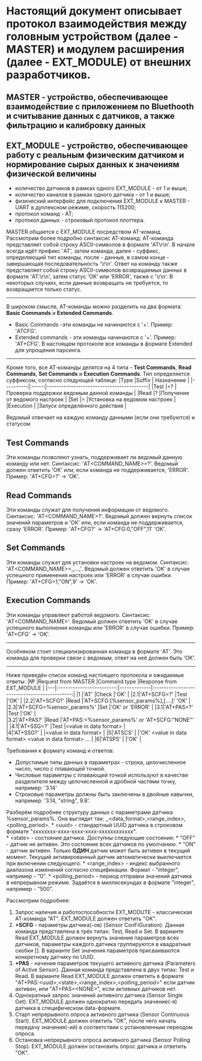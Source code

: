 # Настоящий документ описывает протокол взаимодействия между головным устройством (далее - MASTER) и модулем расширения (далее - EXT_MODULE) от внешних разработчиков.

## MASTER - устройство, обеспечивающее взаимодействие с приложением по Bluethooth и считывание данных с датчиков, а также фильтрацию и калибровку данных
## EXT_MODULE - устройство, обеспечивающее работу с реальным физическим датчиком и нормирование сырых данных к значениям физической величины

* количество датчиков в рамках одного EXT_MODULE - от 1 и выше;
* количество каналов в рамках одного датчика - от 1 и выше;
* физический интерфейс для подключения EXT_MODULE к MASTER - UART в дуплексном режиме, скорость 115200;
* протокол команд - АТ;
* протокол данных - строковый протокол плоттера.

MASTER общается с EXT_MODULE посредством AT-команд. Рассмотрим более подробно синтаксис АТ-команд:
АТ-команда представляет собой строку ASCII-символов в формате 'AT<COMMAND><SUFFIX><DATA>\r\n'. В начале всегда идёт префикс 'AT',
затем команда, далее - суффикс, определяющий тип команды, после - данные, в самом конце - завершающая последовательность '\r\n'.
Ответ на команду также представляет собой строку ASCII-символов возвращаемых данных в формате 'AT<COMMAND>:<DATA>\r\n', затем статус 'OK' или 'ERROR', также с '\r\n'.
В некоторых случаях, если данные возвращать не требуется, то возвращается только статус.
***
В широком смысле, AT-команды можно разделить на два формата: **Basic Commands** и **Extended Commands**.
* Basic Commands -эти команды не начинаются с '+'. Пример: 'ATCFG'. 
* Extended commands - эти команды начинаются с '+'. Пример: 'AT+CFG'.
В настоящем протоколе все команды в формате Extended для упрощения парсинга.
***
Кроме того, все АТ-команды делятся на 4 типа - **Test Commands**, **Read Commands**, **Set Commands** и **Execution Commands**.
Тип определяется суффиксом, согласно следующей таблице:
|Type      |Suffix | Назначение                               |
|----------|:-----:|------------------------------------------|
|Test      |=?     |Проверка поддержки ведомым данной команды |
|Read      |?      |Получение от ведомого настроек            |
|Set       |=      |Установка на ведомом настроек             |
|Execution |       |Запуск определённого действия             |

Ведомый отвечает на каждую команду данными (если они требуются) и статусом
## Test Commands
Эти команды позволяют узнать, поддерживает ли ведомый данную команду или нет. Синтаксис: 'AT<COMMAND_NAME>=?'.
Ведомый должен ответить 'OK' или, если команда не поддерживается, 'ERROR'.
Пример: 'AT+CFG=?' -> 'OK'.
## Read Commands
Эти команды служат для получения информации от ведомого. Синтаксис: 'AT<COMMAND_NAME>?'.
Ведомый должен вернуть список значений параметров и 'OK' или, если команда не поддерживается, сразу 'ERROR'.
Пример: 'AT+CFG?' -> 'AT+CFG:0,"OFF",11' 'OK'.
## Set Commands
Эти команды служат для установки настроек на ведомом. Синтаксис: 'AT<COMMAND_NAME>=<val1>,<val2>,...,<valN>'.
Ведомый должен ответить 'OK' в случае успешного применения настроек или 'ERROR' в случае ошибки.
Пример: 'AT+CFG=1,"ON",9' -> 'OK'.
## Execution Commands
Эти команды управляют работой ведомого. Синтаксис: 'AT<COMMAND_NAME>'.
Ведомый должен ответить 'OK' в случае успешного выполнения команды или 'ERROR' в случае ошибки.
Пример: 'AT+CFG' -> 'OK'.
***
Особняком стоит специализированная команда в формате 'AT'. Это команда для проверки связи с ведомым, ответ на неё должен быть 'OK'.
***
Ниже приведён список команд настоящего протокола и ожидаемые ответы:
|№  |Request from MASTER       |Command type |Response from EXT_MODULE                      |
|---|:------------------------:|-------------|:--------------------------------------------:|
|1  |'AT'                      |Check        |'OK'                                          |
|2.1|'AT+SCFG=?'               |Test         |'OK'                                          |
|2.2|'AT+SCFG?'                |Read         |'AT+SCFG:[%sensor_params%],[....]' 'OK'       |
|2.3|'AT+SCFG=%sensor_params%' |Set          |'OK' or 'ERROR'                               |
|3.1|'AT+PAS=?'                |Test         |'OK'                                          |  
|3.2|'AT+PAS?'                 |Read         |'AT+PAS:<%sensor_params%' or 'AT+SCFG:"NONE"' |
|4.1|'AT+SSG=?'                |Test         |\<value in data format\>                                   |  
|4|'AT+SSG?'                   |             |\<value in data format\>                                   |
|5|'ATSCS'                     |             |'OK' \<value in data format\> \<value in data format\> ... |
|6|'ATSPS'                     |             |'OK'                                                       |

Требования к формату команд и ответов:
* Допустимые типы данных в параметрах - строка, целочисленное число, число с плавающей точкой.
* Числовые параметры с плавающей точкой используют в качестве разделителя между целочисленной и дробной частями точку, например: '3.14'
* Строковые параметры должны быть заключены в двойные кавычки, например: '3.14, "string", 9.8'.

Разберём подробнее структуру данных с параметрами датчика %sensor_params%. Она выглядит так: <uuid>,<state>,<data_format>,<range_index>,<polling_period>.
    * \<uuid\> - стандартный UUID датчика в строковом формате "xxxxxxxx-xxxx-xxxx-xxxx-xxxxxxxxxxxx".  
    * \<state\> - состояние датчика. Доступны следующие состояния:
        * "OFF" - датчик не активен. Это состояние всех датчиков по умолчанию.
        * "ON" - датчик активен. Только **ОДИН** датчик может быть активен в текущий момент. Текущий активированный датчик автоматически выключается при включении следующего.
    * <range_index> - индекс выбранного диапазона изменений согласно спецификации. Формат - "integer", например - "0".
    * <polling_period> - период отправки значений датчика в непрерывном режиме. Задаётся в миллисекундах в формате "integer", например - "500".
  
Рассмотрим подробнее:
1. Запрос наличия и работоспособности EXT_MODUTE - классическая АТ-команда "АТ". EXT_MODULE должен ответить "OK".
2. **+SCFG** - параметры датчика(-ов) (Sensor ConFiGuration). Данная команда представлена в трёх типах: Test, Read и Set. В варианте Read EXT_MODULE должен вернуть значения параметров всех датчиков, параметры каждого датчика группируются в квадратные скобки []. В варианте Set значения параметров присваиваются конкретному датчику по UUID. 
3. **+PAS** - начения параметров текущего активного датчика (Parameters of Active Sensor). Данная команда представлена в двух типах: Test и Read. В варианте Read EXT_MODULE должен ответить в формате "AT+PAS:\<uuid\>,\<state\>,\<range_index\>,\<polling_period\>" если датчик активен, или "AT+PAS=\<NONE\>", если активных датчиков нет.
4. Однократный запрос значений активного датчика (Sensor Single Get). EXT_MODULE должен однократно передать значение(-я) датчика в специфическом data-формате.
5. Старт непрерывного опроса активного датчика (Sensor Continuous Start). EXT_MODULE должен ответить "OK", после чего начать передачу значения(-ий) в соответствии с установленным переодом опроса.
6. Остановка непрерывного опроса активного датчика (Sensor Polling Stop). EXT_MODULE должен остановить опрос датчика и ответить "OK".
